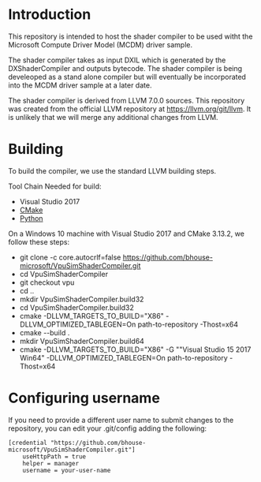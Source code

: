 # Introduction

This repository is intended to host the shader compiler to be used witht the Microsoft Compute Driver Model (MCDM) driver sample.

The shader compiler takes as input DXIL which is generated by the DXShaderCompiler and outputs bytecode.  The shader compiler is being develeoped as
a stand alone compiler but will eventually be incorporated into the MCDM driver sample at a later date.

The shader compiler is derived from LLVM 7.0.0 sources.  This repository was created from the official LLVM repository at https://llvm.org/git/llvm.
It is unlikely that we will merge any additional changes from LLVM.

# Building

To build the compiler, we use the standard LLVM building steps.

Tool Chain Needed for build:
* Visual Studio 2017
* [CMake](https://cmake.org/download)
* [Python](https://www.python.org/ftp/python/3.7.2/python-3.7.2.exe)

On a Windows 10 machine with Visual Studio 2017 and CMake 3.13.2, we follow these steps:

* git clone -c core.autocrlf=false https://github.com/bhouse-microsoft/VpuSimShaderCompiler.git
* cd VpuSimShaderCompiler
* git checkout vpu
* cd ..
* mkdir VpuSimShaderCompiler.build32
* cd VpuSimShaderCompiler.build32
* cmake -DLLVM_TARGETS_TO_BUILD="X86" -DLLVM_OPTIMIZED_TABLEGEN=On path-to-repository -Thost=x64
* cmake --build .
* mkdir VpuSimShaderCompiler.build64
* cmake -DLLVM_TARGETS_TO_BUILD="X86" -G ""Visual Studio 15 2017 Win64" -DLLVM_OPTIMIZED_TABLEGEN=On path-to-repository -Thost=x64

# Configuring username

If you need to provide a different user name to submit changes to the repository, you can edit your .git/config adding the following:

```
[credential "https://github.com/bhouse-microsoft/VpuSimShaderCompiler.git"]
	useHttpPath = true
	helper = manager
	username = your-user-name
```

